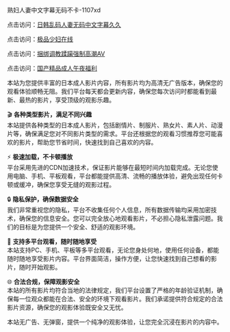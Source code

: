 熟妇人妻中文字幕无码不卡-1107xd 

点击访问：<a href="https://heiliaoll4qsx.pages.dev/">日韩乱码人妻无码中文字幕久久</a>

点击访问：<a href="https://heiliaoxwd5i8.pages.dev/">极品少妇在线</a>

点击访问：<a href="https://heiliaozj3tjd.pages.dev/">捆绑调教蹂躏强制高潮AV</a>

点击访问：<a href="https://heiliaoxqkkct.pages.dev/">国产精品成人午夜福利</a>

本站为您提供丰富的日本成人影片内容，所有影片均为高清无广告版本，确保您的观看体验顺畅无阻。我们平台每天都会更新内容，确保您每次访问时都能看到最新、最热的影片，享受顶级的观影乐趣。

🎬 **各种类型影片，满足不同兴趣**  
本站提供各种类型的日本成人影片，包括剧情片、制服片、熟女片、素人片、动漫片等，确保满足您对不同影片类型的需求。平台还根据您的观看习惯推荐您可能喜欢的影片，帮助您节省时间，快速找到自己喜欢的内容。

⚡ **极速加载，不卡顿播放**  
平台采用先进的CDN加速技术，保证影片能够在最短时间内加载完成。无论您使用电脑、手机、平板观看，平台都能提供高清、流畅的播放体验，避免出现任何卡顿或缓冲，确保您享受无缝的观影过程。

🔒 **隐私保护，确保数据安全**  
我们非常重视您的隐私，平台不收集任何个人信息，所有数据传输均采用加密技术，确保您的信息安全。您可以完全放心地观看影片，不必担心隐私泄露问题。我们的目标是为您提供一个安全、舒适的观影环境。

📱 **支持多平台观看，随时随地享受**  
本站支持PC、手机、平板等多平台观看，无论您身处何地，使用任何设备，都能随时随地享受影片内容。平台界面简洁，操作方便，让您快速找到自己想看的影片，随时开始观影。

🌐 **合法合规，保障观影安全**  
本站的所有影片均符合当地的法律规定，我们平台设置了严格的年龄验证机制，确保每一位观众都能在合法、安全的环境下观看影片。我们承诺提供符合规定的合法影片资源，确保您的观影体验既安全又无忧。

本站无广告、无弹窗，提供一个纯净的观影体验，让您完全沉浸在影片的内容中。

<span style="display:none;">[Canonical link](https://github.com/riben166/riben168 )</span>
